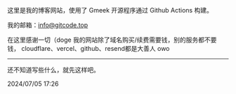 这里是我的博客网站，使用了 Gmeek 开源程序通过 Github Actions 构建。

我的邮箱：info@gitcode.top

在这里感谢一切（doge
我的网站除了域名购买/续费需要钱，别的服务都不要钱，
cloudflare、vercel、github、resend都是大善人 owo

---

还不知道写些什么，就先这样吧。

2024/07/05 17:26

